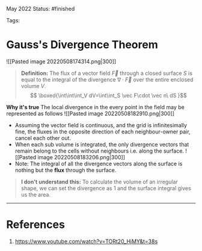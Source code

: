 May 2022
Status: #finished 

Tags: 

# Gauss's Divergence Theorem
![[Pasted image 20220508174314.png|300]]
>**Definition:**
>The flux of a vector field $\vec F$ through a closed surface $S$ is equal to the integral of the divergence  $\nabla \cdot \vec F$ over the entire enclosed volume $V$.
$$ \boxed{\int\int\int_V dV=\int\int_S \vec F\cdot \vec  n\ dS }$$

**Why it's true**
The local divergence in the every point in the field may be represented as follows 
![[Pasted image 20220508182910.png|300]]
- Assuming the vector field is continuous, and the grid is infinitesimally fine, the fluxes in the opposite direction of each neighbour-owner pair, cancel each other out. 
- When each sub volume is integrated, the only divergence vectors that remain belong to the cells without neighbours i.e. along the surface.
  ![[Pasted image 20220508183206.png|300]]
- Note: The integral of all the divergence vectors along the surface is nothing but the **flux** through the surface.
>**I don't understand this:**
>To calculate the volume of an irregular shape, we can set the divergence as 1 and the surface integral gives us the area.




---
# References
1. https://www.youtube.com/watch?v=TORt20_HjMY&t=38s
